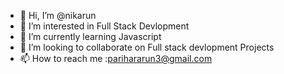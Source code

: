 - 👋 Hi, I’m @nikarun
- 👀 I’m interested in Full Stack Devlopment
- 🌱 I’m currently learning Javascript
- 💞️ I’m looking to collaborate on Full stack devlopment Projects
- 📫 How to reach me :parihararun3@gmail.com

<!---
nikarun/nikarun is a ✨ special ✨ repository because its `README.md` (this file) appears on your GitHub profile.
You can click the Preview link to take a look at your changes.
--->
